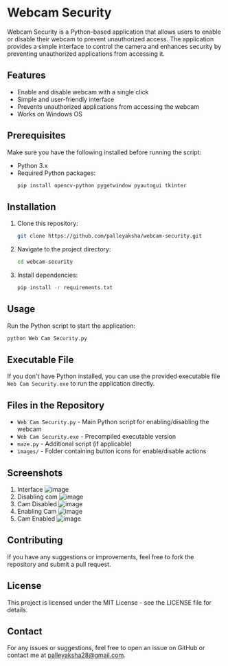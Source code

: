 # Webcam Security

Webcam Security is a Python-based application that allows users to enable or disable their webcam to prevent unauthorized access. The application provides a simple interface to control the camera and enhances security by preventing unauthorized applications from accessing it.

## Features
- Enable and disable webcam with a single click
- Simple and user-friendly interface
- Prevents unauthorized applications from accessing the webcam
- Works on Windows OS

## Prerequisites
Make sure you have the following installed before running the script:
- Python 3.x
- Required Python packages:
  ```sh
  pip install opencv-python pygetwindow pyautogui tkinter
  ```

## Installation
1. Clone this repository:
   ```sh
   git clone https://github.com/palleyaksha/webcam-security.git
   ```
2. Navigate to the project directory:
   ```sh
   cd webcam-security
   ```
3. Install dependencies:
   ```sh
   pip install -r requirements.txt
   ```

## Usage
Run the Python script to start the application:
```sh
python Web Cam Security.py
```

## Executable File
If you don't have Python installed, you can use the provided executable file `Web Cam Security.exe` to run the application directly.

## Files in the Repository
- `Web Cam Security.py` - Main Python script for enabling/disabling the webcam
- `Web Cam Security.exe` - Precompiled executable version
- `maze.py` - Additional script (if applicable)
- `images/` - Folder containing button icons for enable/disable actions

## Screenshots
1. Interface
   ![image](https://github.com/user-attachments/assets/ed327cbe-d9e0-4e25-b3e6-dfb8e7712363)
2. Disabling cam
   ![image](https://github.com/user-attachments/assets/7399bc51-5c40-41d9-acad-41357490cfbd)
3. Cam Disabled
   ![image](https://github.com/user-attachments/assets/b9bcfded-84c8-40f1-8934-ae8bfa5cfd49)
4. Enabling Cam
   ![image](https://github.com/user-attachments/assets/fdb5d95f-7ddb-42af-8353-ff22595513ce)
5. Cam Enabled
   ![image](https://github.com/user-attachments/assets/f956a147-a5fb-4351-9c4d-0fc01980df52)

## Contributing
If you have any suggestions or improvements, feel free to fork the repository and submit a pull request.

## License
This project is licensed under the MIT License - see the LICENSE file for details.

## Contact
For any issues or suggestions, feel free to open an issue on GitHub or contact me at palleyaksha28@gmail.com.

